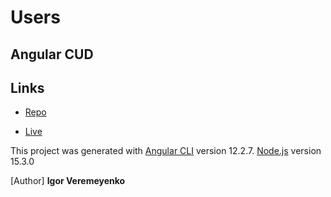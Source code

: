 
# Users

## Angular CUD

## Links

- [Repo](https://github.com/IgorVeremeyenko/users-main.git> "<project-name> Repo")

- [Live](<https://github.com/IgorVeremeyenko> "Live View")

This project was generated with [Angular CLI](https://github.com/angular/angular-cli) version 12.2.7.
[Node.js](https://nodejs.org/uk/) version 15.3.0

[Author] **Igor Veremeyenko**

